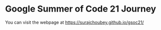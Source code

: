 # Google Summer of Code 21 Journey

You can visit the webpage at https://surajchoubey.github.io/gsoc21/
